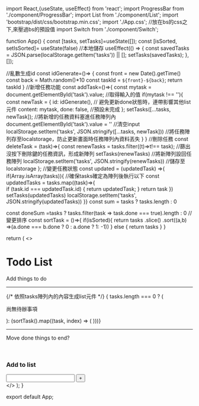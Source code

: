 import React,{useState, useEffect} from 'react';
import ProgressBar from './component/ProgressBar';
import List from './component/List';
import 'bootstrap/dist/css/bootstrap.min.css';
import  './App.css'; //放在bs的css之下,來壓過bs的預設值
import Switch from './component/Switch';

function App() {
  const [tasks, setTasks]=useState([]);
  const [isSorted, setIsSorted]= useState(false)
  //本地儲存
  useEffect(() => {
    const savedTasks = JSON.parse(localStorage.getItem('tasks')) || [];
    setTasks(savedTasks);
  }, []);

  //亂數生成id
  const idGenerate=()=> {
    const front = new Date().getTime()
    const back = Math.random()*10 
    const taskId = `${front}-${back}`; 
    return taskId
  }
  //新增任務功能 
  const addTask=()=>{
    const mytask = document.getElementById('task').value; //取得輸入的值
    if(mytask !== ''){
      const newTask = {
        id: idGenerate(), // 避免更新done狀態時，連帶影響其他list元件
        content: mytask,
        done: false, //預設未完成
      };
      setTasks([...tasks, newTask]); //將新增的任務資料塞進任務陣列內
      document.getElementById('task').value = '' //清空input
      localStorage.setItem('tasks', JSON.stringify([...tasks, newTask])) //將任務陣列存至localstorage，防止更新畫面時任務陣列內資料丟失
    }
  }
  //刪除任務
  const deleteTask = (task)=>{
    const renewTasks = tasks.filter((t)=>t!== task); //篩出沒按下刪除鍵的任務資訊，形成新陣列
    setTasks(renewTasks) //將新陣列設回任務陣列
    localStorage.setItem('tasks', JSON.stringify(renewTasks)) //儲存至localstorage
  };
  //變更任務狀態
  const updated = (updatedTask) =>{
    if(Array.isArray(tasks)){ //確保tasks確定為陣列後執行以下
    const updatedTasks = tasks.map((task)=>{  
      if (task.id === updatedTask.id) {
        return updatedTask;
      }
      return task
    })
    setTasks(updatedTasks)
    localStorage.setItem('tasks', JSON.stringify(updatedTasks))
  }}
  const sum = tasks ? tasks.length : 0

  const doneSum =tasks ? tasks.filter(task => task.done === true).length : 0
  //變更排序 
const sortTask = ()=>{
  if(isSorted){
    return tasks
    .slice()
    .sort((a,b) =>(a.done === b.done ? 0 : a.done ? 1: -1))
  } else {
    return tasks
  }
}

  return (
    <>
    <div className='container'>
      <div className="box">
        <div className="title">
          <h1>Todo List</h1>
          <p className='hint'>Add things to do</p>
          <hr />
        </div>
      <ProgressBar sum={sum} doneSum={doneSum} />
      <div className="playground-container">
        <div className="playground">
          {/* 依照tasks陣列內的內容生成list元件 */}
          { tasks.length === 0 ? (<p className='noTask'>尚無待辦事項</p>): (sortTask().map((task, index) => (
          <List task={task} key={index} deleteTask={deleteTask} updated={updated} />)))}
        </div>
      </div>
      <hr />
      <div className="switch">
      <div className="switch_title">
      <p>Move done things to end?</p>
      </div>  
        <Switch setIsSorted={setIsSorted}/>
      </div>
        <div className="add">
          <h3 className='text'>Add to list</h3>
          <div className="ctrl">
          <input  type="text" id='task'/>
          <button className="btn" type="submit" onClick={addTask}>+</button>
          </div>
        </div>
      </div>
    </div>
    </>
  );
}

export default App;
